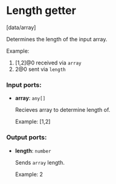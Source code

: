 # Length getter

[data/array]

Determines the length of the input array.

Example:
1. [1,2]@0 received via `array`
2. 2@0 sent via `length`

### Input ports:

* __array__: `any[]`

    Recieves array to determine length of.
    
    Example:
    [1,2]

### Output ports:

* __length__: `number`

    Sends `array` length.
    
    Example:
    2

